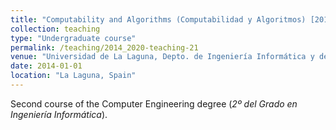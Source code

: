 ```yaml
---
title: "Computability and Algorithms (Computabilidad y Algoritmos) [2014-2020]"
collection: teaching
type: "Undergraduate course"
permalink: /teaching/2014_2020-teaching-21
venue: "Universidad de La Laguna, Depto. de Ingeniería Informática y de Sistemas"
date: 2014-01-01
location: "La Laguna, Spain"
---
```

Second course of the Computer Engineering degree (_2º del Grado en Ingeniería Informática_).